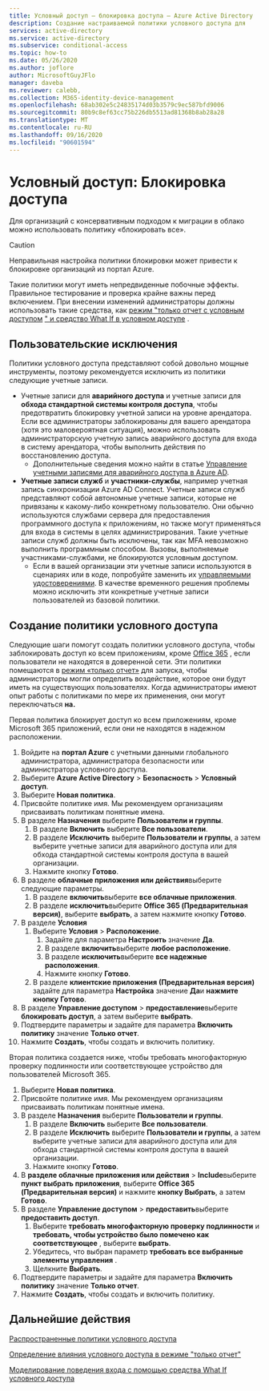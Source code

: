 ```yaml
---
title: Условный доступ — блокировка доступа — Azure Active Directory
description: Создание настраиваемой политики условного доступа для
services: active-directory
ms.service: active-directory
ms.subservice: conditional-access
ms.topic: how-to
ms.date: 05/26/2020
ms.author: joflore
author: MicrosoftGuyJFlo
manager: daveba
ms.reviewer: calebb,
ms.collection: M365-identity-device-management
ms.openlocfilehash: 68ab302e5c24835174d03b3579c9ec587bfd9006
ms.sourcegitcommit: 80b9c8ef63cc75b226db5513ad81368b8ab28a28
ms.translationtype: MT
ms.contentlocale: ru-RU
ms.lasthandoff: 09/16/2020
ms.locfileid: "90601594"
---
```

# <a name="conditional-access-block-access"></a>Условный доступ: Блокировка доступа

Для организаций с консервативным подходом к миграции в облако можно использовать политику «блокировать все». 

> [!CAUTION]
> Неправильная настройка политики блокировки может привести к блокировке организаций из портал Azure.

Такие политики могут иметь непредвиденные побочные эффекты. Правильное тестирование и проверка крайне важны перед включением. При внесении изменений администраторы должны использовать такие средства, как [режим "только отчет с условным доступом](concept-conditional-access-report-only.md) [" и средство What If в условном доступе](what-if-tool.md) .

## <a name="user-exclusions"></a>Пользовательские исключения

Политики условного доступа представляют собой довольно мощные инструменты, поэтому рекомендуется исключить из политики следующие учетные записи.

* Учетные записи для **аварийного доступа** и учетные записи для **обхода стандартной системы контроля доступа**, чтобы предотвратить блокировку учетной записи на уровне арендатора. Если все администраторы заблокированы для вашего арендатора (хотя это маловероятная ситуация), можно использовать администраторскую учетную запись аварийного доступа для входа в систему арендатора, чтобы выполнить действия по восстановлению доступа.
   * Дополнительные сведения можно найти в статье [Управление учетными записями для аварийного доступа в Azure AD](../users-groups-roles/directory-emergency-access.md).
* **Учетные записи служб** и **участники-службы**, например учетная запись синхронизации Azure AD Connect. Учетные записи служб представляют собой автономные учетные записи, которые не привязаны к какому-либо конкретному пользователю. Они обычно используются службами сервера для предоставления программного доступа к приложениям, но также могут применяться для входа в системы в целях администрирования. Такие учетные записи служб должны быть исключены, так как MFA невозможно выполнить программным способом. Вызовы, выполняемые участниками-службами, не блокируются условным доступом.
   * Если в вашей организации эти учетные записи используются в сценариях или в коде, попробуйте заменить их [управляемыми удостоверениями](../managed-identities-azure-resources/overview.md). В качестве временного решения проблемы можно исключить эти конкретные учетные записи пользователей из базовой политики.

## <a name="create-a-conditional-access-policy"></a>Создание политики условного доступа

Следующие шаги помогут создать политики условного доступа, чтобы заблокировать доступ ко всем приложениям, кроме [Office 365](concept-conditional-access-cloud-apps.md#office-365-preview) , если пользователи не находятся в доверенной сети. Эти политики помещаются в [режим «только отчет»](howto-conditional-access-insights-reporting.md) для запуска, чтобы администраторы могли определить воздействие, которое они будут иметь на существующих пользователях. Когда администраторы имеют опыт работы с политиками по мере их применения, они могут переключаться **на.**

Первая политика блокирует доступ ко всем приложениям, кроме Microsoft 365 приложений, если они не находятся в надежном расположении.

1. Войдите на **портал Azure** с учетными данными глобального администратора, администратора безопасности или администратора условного доступа.
1. Выберите **Azure Active Directory** > **Безопасность** > **Условный доступ**.
1. Выберите **Новая политика**.
1. Присвойте политике имя. Мы рекомендуем организациям присваивать политикам понятные имена.
1. В разделе **Назначения** выберите **Пользователи и группы**.
   1. В разделе **Включить** выберите **Все пользователи**.
   1. В разделе **Исключить** выберите **Пользователи и группы**, а затем выберите учетные записи для аварийного доступа или для обхода стандартной системы контроля доступа в вашей организации. 
   1. Нажмите кнопку **Готово**.
1. В разделе **облачные приложения или действия**выберите следующие параметры.
   1. В разделе **включить**выберите **все облачные приложения**.
   1. В разделе **исключить**выберите **Office 365 (Предварительная версия)**, выберите **выбрать**, а затем нажмите кнопку **Готово**.
1. В разделе **Условия**
   1. Выберите **Условия** > **Расположение**.
      1. Задайте для параметра **Настроить** значение **Да**.
      1. В разделе **включить**выберите **любое расположение**.
      1. В разделе **исключить**выберите **все надежные расположения**.
      1. Нажмите кнопку **Готово**.
   1. В разделе **клиентские приложения (Предварительная версия)** задайте для параметра **Настройка** значение **Да**и **нажмите кнопку** **Готово**.
1. В разделе **Управление доступом**  >  **предоставление**выберите **блокировать доступ**, а затем выберите **выбрать**.
1. Подтвердите параметры и задайте для параметра **Включить политику** значение **Только отчет**.
1. Нажмите **Создать**, чтобы создать и включить политику.

Вторая политика создается ниже, чтобы требовать многофакторную проверку подлинности или соответствующее устройство для пользователей Microsoft 365.

1. Выберите **Новая политика**.
1. Присвойте политике имя. Мы рекомендуем организациям присваивать политикам понятные имена.
1. В разделе **Назначения** выберите **Пользователи и группы**.
   1. В разделе **Включить** выберите **Все пользователи**.
   1. В разделе **Исключить** выберите **Пользователи и группы**, а затем выберите учетные записи для аварийного доступа или для обхода стандартной системы контроля доступа в вашей организации. 
   1. Нажмите кнопку **Готово**.
1. В **разделе облачные приложения или действия**  >  **Include**выберите **пункт выбрать приложения**, выберите **Office 365 (Предварительная версия)** и нажмите **кнопку Выбрать**, а затем **Готово**.
1. В разделе **Управление доступом**  >  **предоставить**выберите **предоставить доступ**.
   1. Выберите **требовать многофакторную проверку подлинности** и **требовать, чтобы устройство было помечено как соответствующее** , выберите **выбрать**.
   1. Убедитесь, что выбран параметр **требовать все выбранные элементы управления** .
   1. Щелкните **Выбрать**.
1. Подтвердите параметры и задайте для параметра **Включить политику** значение **Только отчет**.
1. Нажмите **Создать**, чтобы создать и включить политику.

## <a name="next-steps"></a>Дальнейшие действия

[Распространенные политики условного доступа](concept-conditional-access-policy-common.md)

[Определение влияния условного доступа в режиме "только отчет"](howto-conditional-access-insights-reporting.md)

[Моделирование поведения входа с помощью средства What If условного доступа](troubleshoot-conditional-access-what-if.md)
